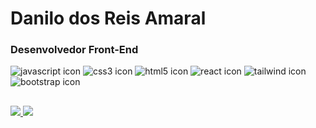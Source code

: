 # Danilo dos Reis Amaral

### Desenvolvedor Front-End


<div>
  <img src="https://img.shields.io/badge/JavaScript-F7DF1E?style=for-the-badge&logo=javascript&logoColor=black" alt="javascript icon">
  <img src="https://img.shields.io/badge/CSS3-1572B6?style=for-the-badge&logo=css3&logoColor=white" alt="css3 icon">
  <img src="https://img.shields.io/badge/HTML5-E34F26?style=for-the-badge&logo=html5&logoColor=white" alt="html5 icon">
  <img src="https://img.shields.io/badge/React-20232A?style=for-the-badge&logo=react&logoColor=61DAFB" alt="react icon">
  <img src="https://img.shields.io/badge/Tailwind_CSS-38B2AC?style=for-the-badge&logo=tailwind-css&logoColor=white" alt="tailwind icon">
  <img src="https://img.shields.io/badge/Bootstrap-563D7C?style=for-the-badge&logo=bootstrap&logoColor=white" alt="bootstrap icon">
</div>

##

<div>
  <a href="https://www.linkedin.com/in/danilo-dos-reis-amaral-8a5405234/">
    <img src="https://img.shields.io/badge/LinkedIn-0077B5?style=for-the-badge&logo=linkedin&logoColor=white">
  </a>
  <a href="mailto: danreis.ctt@gmail.com">
    <img src="https://img.shields.io/badge/Gmail-D14836?style=for-the-badge&logo=gmail&logoColor=white">
  </a>
  <!-- <a href="">
    <img src="https://img.shields.io/badge/website-000000?style=for-the-badge&logo=About.me&logoColor=white">
  </a> -->
</div>


